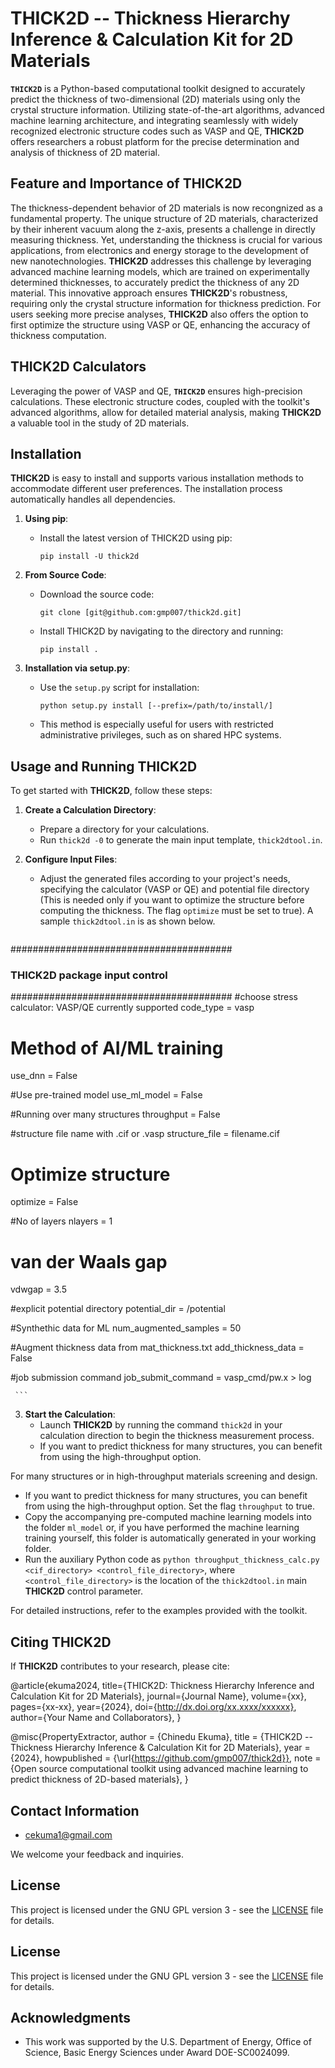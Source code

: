 # THICK2D -- Thickness Hierarchy Inference & Calculation Kit for 2D Materials

**`THICK2D`** is a Python-based computational toolkit designed to accurately predict the thickness of two-dimensional (2D) materials using only the crystal structure information. Utilizing state-of-the-art algorithms, advanced machine learning architecture, and integrating seamlessly with widely recognized electronic structure codes such as VASP and QE, **THICK2D** offers researchers a robust platform for the precise determination and analysis of thickness of 2D material.

## Feature and Importance of THICK2D
The thickness-dependent behavior of 2D materials is now recongnized as a fundamental property. The unique structure of 2D materials, characterized by their inherent vacuum along the z-axis, presents a challenge in directly measuring thickness. Yet, understanding the thickness is crucial for various applications, from electronics and energy storage to the development of new nanotechnologies. **THICK2D** addresses this challenge by leveraging advanced machine learning models, which are trained on experimentally determined thicknesses, to accurately predict the thickness of any 2D material. This innovative approach ensures **THICK2D**'s robustness, requiring only the crystal structure information for thickness prediction. For users seeking more precise analyses, **THICK2D** also offers the option to first optimize the structure using VASP or QE, enhancing the accuracy of thickness computation.


## THICK2D Calculators
Leveraging the power of VASP and QE, **`THICK2D`** ensures high-precision calculations. These electronic structure codes, coupled with the toolkit's advanced algorithms, allow for detailed material analysis, making **THICK2D** a valuable tool in the study of 2D materials.

## Installation
**THICK2D** is easy to install and supports various installation methods to accommodate different user preferences. The installation process automatically handles all dependencies.

1. **Using pip**:
   - Install the latest version of THICK2D using pip:
     ```
     pip install -U thick2d
     ```

2. **From Source Code**:
   - Download the source code:
     ```
     git clone [git@github.com:gmp007/thick2d.git]
     ```
   - Install THICK2D by navigating to the directory and running:
     ```
     pip install .
     ```

3. **Installation via setup.py**:
   - Use the `setup.py` script for installation:
     ```
     python setup.py install [--prefix=/path/to/install/]
     ```
   - This method is especially useful for users with restricted administrative privileges, such as on shared HPC systems.

## Usage and Running THICK2D

To get started with **THICK2D**, follow these steps:

1. **Create a Calculation Directory**:
   - Prepare a directory for your calculations.
   - Run `thick2d -0` to generate the main input template, `thick2dtool.in`.

2. **Configure Input Files**:
   - Adjust the generated files according to your project's needs, specifying the calculator (VASP or QE) and potential file directory (This is needed only if you want to optimize the structure before computing the thickness. The flag `optimize` must be set to true). A sample `thick2dtool.in` is as shown below.
     ```
########################################
###  THICK2D  package input control   ###
########################################
#choose stress calculator: VASP/QE currently supported
code_type = vasp

# Method of AI/ML training
use_dnn = False

#Use pre-trained model
use_ml_model = False

#Running over many structures
throughput = False

#structure file name with .cif or .vasp
structure_file = filename.cif

# Optimize structure
optimize = False

#No of layers
nlayers = 1

# van der Waals gap
vdwgap = 3.5

#explicit potential directory
potential_dir = /potential

#Synthethic data for ML
num_augmented_samples = 50

#Augment thickness data from mat_thickness.txt
add_thickness_data = False

#job submission command
job_submit_command = vasp_cmd/pw.x > log

     ```

3. **Start the Calculation**:
   - Launch **THICK2D** by running the command `thick2d` in your calculation direction to begin the thickness measurement process.
   - If you want to predict thickness for many structures, you can benefit from using the high-throughput option. 

For many structures or in high-throughput materials screening and design.

   - If you want to predict thickness for many structures, you can benefit from using the high-throughput option. Set the flag `throughput` to true.
   - Copy the accompanying pre-computed machine learning models into the folder `ml_model` or, if you have performed the machine learning training yourself, this folder is automatically generated in your working folder.
   - Run the auxiliary Python code as `python throughput_thickness_calc.py <cif_directory> <control_file_directory>`, where `<control_file_directory>` is the location of the `thick2dtool.in` main **THICK2D** control parameter.

For detailed instructions, refer to the examples provided with the toolkit.

## Citing THICK2D
If **THICK2D** contributes to your research, please cite:

@article{ekuma2024,
title={THICK2D: Thickness Hierarchy Inference and Calculation Kit for 2D Materials},
journal={Journal Name},
volume={xx},
pages={xx-xx},
year={2024},
doi={http://dx.doi.org/xx.xxxx/xxxxxx},
author={Your Name and Collaborators},
}


@misc{PropertyExtractor,
  author = {Chinedu Ekuma},
  title = {THICK2D -- Thickness Hierarchy Inference & Calculation Kit for 2D Materials},
  year = {2024},
  howpublished = {\url{https://github.com/gmp007/thick2d}},
  note = {Open source computational toolkit using advanced machine learning to predict thickness of 2D-based materials},
}


## Contact Information
- [cekuma1@gmail.com](mailto:cekuma1@gmail.com)

We welcome your feedback and inquiries.

## License
This project is licensed under the GNU GPL version 3 - see the [LICENSE](LICENSE) file for details.

## License

This project is licensed under the GNU GPL version 3 - see the [LICENSE](LICENSE) file for details.

## Acknowledgments
- This work was supported by the U.S. Department of Energy, Office of Science, Basic Energy Sciences under Award DOE-SC0024099.
